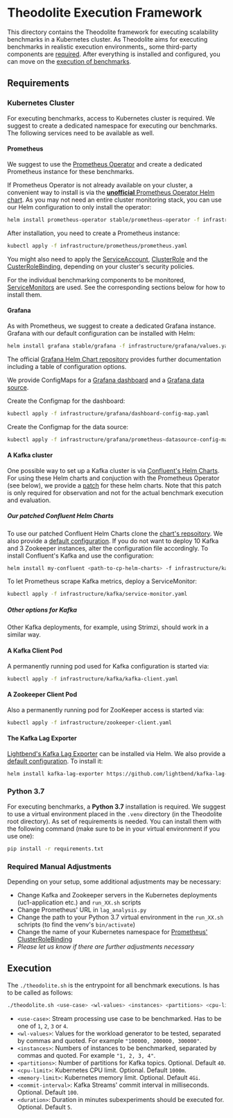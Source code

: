 # Theodolite Execution Framework

This directory contains the Theodolite framework for executing scalability
benchmarks in a Kubernetes cluster. As Theodolite aims for executing benchmarks
in realistic execution environments,, some third-party components are [required](#requirements).
After everything is installed and configured, you can move on the [execution of
benchmarks](#execution).

## Requirements

### Kubernetes Cluster

For executing benchmarks, access to Kubernetes cluster is required. We suggest
to create a dedicated namespace for executing our benchmarks. The following
services need to be available as well.

#### Prometheus

We suggest to use the [Prometheus Operator](https://github.com/coreos/prometheus-operator)
and create a dedicated Prometheus instance for these benchmarks.

If Prometheus Operator is not already available on your cluster, a convenient
way to install is via the [**unofficial** Prometheus Operator Helm chart](https://github.com/helm/charts/tree/master/stable/prometheus-operator).
As you may not need an entire cluster monitoring stack, you can use our Helm
configuration to only install the operator:

```sh
helm install prometheus-operator stable/prometheus-operator -f infrastructure/prometheus/helm-values.yaml
```

After installation, you need to create a Prometheus instance:

```sh
kubectl apply -f infrastructure/prometheus/prometheus.yaml
```

You might also need to apply the [ServiceAccount](infrastructure/prometheus/service-account.yaml), [ClusterRole](infrastructure/prometheus/cluster-role.yaml) 
and the [CusterRoleBinding](infrastructure/prometheus/cluster-role-binding.yaml),
depending on your cluster's security policies.

For the individual benchmarking components to be monitored, [ServiceMonitors](https://github.com/coreos/prometheus-operator#customresourcedefinitions)
are used. See the corresponding sections below for how to install them.

#### Grafana

As with Prometheus, we suggest to create a dedicated Grafana instance. Grafana
with our default configuration can be installed with Helm:

```sh
helm install grafana stable/grafana -f infrastructure/grafana/values.yaml
```

The official [Grafana Helm Chart repository](https://github.com/helm/charts/tree/master/stable/grafana)
provides further documentation including a table of configuration options.

We provide ConfigMaps for a [Grafana dashboard](infrastructure/grafana/dashboard-config-map.yaml) and a [Grafana data source](infrastructure/grafana/prometheus-datasource-config-map.yaml).

Create the Configmap for the dashboard:

```sh
kubectl apply -f infrastructure/grafana/dashboard-config-map.yaml
```

Create the Configmap for the data source:

```sh
kubectl apply -f infrastructure/grafana/prometheus-datasource-config-map.yaml
```

#### A Kafka cluster

One possible way to set up a Kafka cluster is via [Confluent's Helm Charts](https://github.com/confluentinc/cp-helm-charts).
For using these Helm charts and conjuction with the Prometheus Operator (see
below), we provide a [patch](https://github.com/SoerenHenning/cp-helm-charts)
for these helm charts. Note that this patch is only required for observation and
not for the actual benchmark execution and evaluation.

##### Our patched Confluent Helm Charts

To use our patched Confluent Helm Charts clone the
[chart's repsoitory](https://github.com/SoerenHenning/cp-helm-charts). We also
provide a [default configuration](infrastructure/kafka/values.yaml). If you do
not want to deploy 10 Kafka and 3 Zookeeper instances, alter the configuration
file accordingly. To install Confluent's Kafka and use the configuration:

```sh
helm install my-confluent <path-to-cp-helm-charts> -f infrastructure/kafka/values.yaml
```

To let Prometheus scrape Kafka metrics, deploy a ServiceMonitor:

```sh
kubectl apply -f infrastructure/kafka/service-monitor.yaml
```

##### Other options for Kafka

Other Kafka deployments, for example, using Strimzi, should work in a similar way.

#### A Kafka Client Pod

A permanently running pod used for Kafka configuration is started via:

```sh
kubectl apply -f infrastructure/kafka/kafka-client.yaml
```

#### A Zookeeper Client Pod

Also a permanently running pod for ZooKeeper access is started via:

```sh
kubectl apply -f infrastructure/zookeeper-client.yaml
```

#### The Kafka Lag Exporter

[Lightbend's Kafka Lag Exporter](https://github.com/lightbend/kafka-lag-exporter)
can be installed via Helm. We also provide a [default configuration](infrastructure/kafka-lag-exporter/values.yaml).
To install it:

```sh
helm install kafka-lag-exporter https://github.com/lightbend/kafka-lag-exporter/releases/download/v0.6.3/kafka-lag-exporter-0.6.3.tgz -f infrastructure/kafka-lag-exporter/values.yaml
```


### Python 3.7

For executing benchmarks, a **Python 3.7** installation is required. We suggest
to use a virtual environment placed in the `.venv` directory (in the Theodolite
root directory). As set of requirements is needed. You can install them with the following
command (make sure to be in your virtual environment if you use one):

```sh
pip install -r requirements.txt 
```


### Required Manual Adjustments

Depending on your setup, some additional adjustments may be necessary:

* Change Kafka and Zookeeper servers in the Kubernetes deployments (uc1-application etc.) and `run_XX.sh` scripts
* Change Prometheus' URL in `lag_analysis.py`
* Change the path to your Python 3.7 virtual environment in the `run_XX.sh` schripts (to find the venv's `bin/activate`)
* Change the name of your Kubernetes namespace for [Prometheus' ClusterRoleBinding](infrastructure/prometheus/cluster-role-binding.yaml)
* *Please let us know if there are further adjustments necessary*



## Execution

The `./theodolite.sh` is the entrypoint for all benchmark executions. Is has to be called as follows:

```sh
./theodolite.sh <use-case> <wl-values> <instances> <partitions> <cpu-limit> <memory-limit> <commit-interval> <duration>
```

* `<use-case>`: Stream processing use case to be benchmarked. Has to be one of `1`, `2`, `3` or `4`.
* `<wl-values>`: Values for the workload generator to be tested, separated by commas and quoted. For example `"100000, 200000, 300000"`.
* `<instances>`: Numbers of instances to be benchmarked, separated by commas and quoted. For example `"1, 2, 3, 4"`.
* `<partitions>`: Number of partitions for Kafka topics. Optional. Default `40`.
* `<cpu-limit>`: Kubernetes CPU limit. Optional. Default `1000m`.
* `<memory-limit>`: Kubernetes memory limit. Optional. Default `4Gi`.
* `<commit-interval>`: Kafka Streams' commit interval in milliseconds. Optional. Default `100`.
* `<duration>`: Duration in minutes subexperiments should be executed for. Optional. Default `5`.
